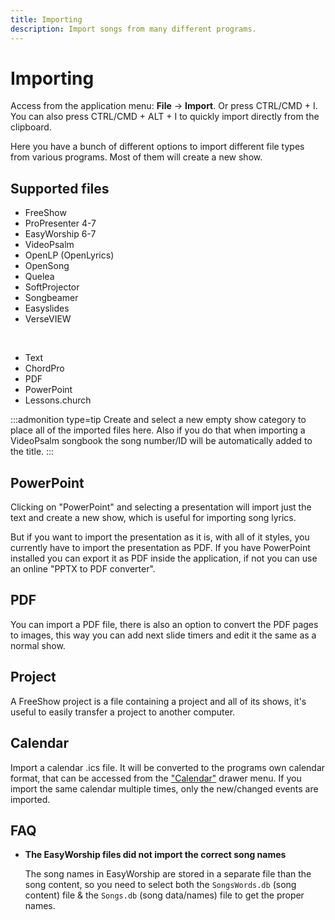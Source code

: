 ```yaml
---
title: Importing
description: Import songs from many different programs.
---
```


<script>
    import Key from '../../../lib/components/markdown/Key.svelte';
</script>

# Importing

Access from the application menu: **File** -> **Import**. Or press <Key>CTRL/CMD + I</Key>. You can also press <Key>CTRL/CMD + ALT + I</Key> to quickly import directly from the clipboard.

Here you have a bunch of different options to import different file types from various programs. Most of them will create a new show.

## Supported files

- FreeShow
- ProPresenter 4-7
- EasyWorship 6-7
- VideoPsalm
- OpenLP (OpenLyrics)
- OpenSong
- Quelea
- SoftProjector
- Songbeamer
- Easyslides
- VerseVIEW

<br>

- Text
- ChordPro
- PDF
- PowerPoint
- Lessons.church

:::admonition type=tip
Create and select a new empty show category to place all of the imported files here. Also if you do that when importing a VideoPsalm songbook the song number/ID will be automatically added to the title.
:::

## PowerPoint

Clicking on "PowerPoint" and selecting a presentation will import just the text and create a new show, which is useful for importing song lyrics.

But if you want to import the presentation as it is, with all of it styles, you currently have to import the presentation as PDF. If you have PowerPoint installed you can export it as PDF inside the application, if not you can use an online "PPTX to PDF converter".

## PDF

You can import a PDF file, there is also an option to convert the PDF pages to images, this way you can add next slide timers and edit it the same as a normal show.

## Project

A FreeShow project is a file containing a project and all of its shows, it's useful to easily transfer a project to another computer.

## Calendar

Import a calendar .ics file. It will be converted to the programs own calendar format, that can be accessed from the ["Calendar"](./calendar) drawer menu. If you import the same calendar multiple times, only the new/changed events are imported.

## FAQ

- **The EasyWorship files did not import the correct song names**

  The song names in EasyWorship are stored in a separate file than the song content, so you need to select both the `SongsWords.db` (song content) file & the `Songs.db` (song data/names) file to get the proper names.
